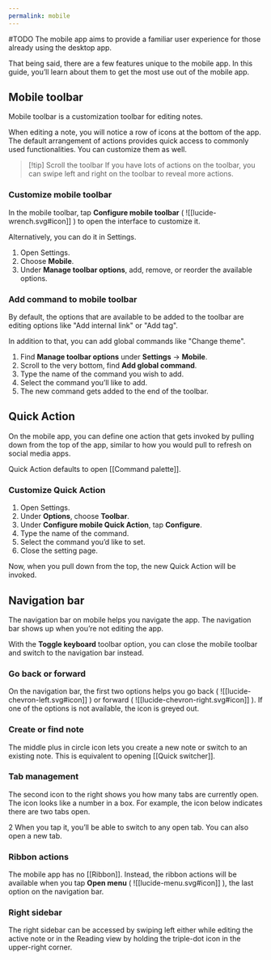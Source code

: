 ```yaml
---
permalink: mobile
---
```

#TODO
The mobile app aims to provide a familiar user experience for those already using the desktop app.

That being said, there are a few features unique to the mobile app. In this guide, you’ll learn about them to get the most use out of the mobile app.

## Mobile toolbar

Mobile toolbar is a customization toolbar for editing notes.

When editing a note, you will notice a row of icons at the bottom of the app. The default arrangement of actions provides quick access to commonly used functionalities. You can customize them as well.

> [!tip] Scroll the toolbar
> If you have lots of actions on the toolbar, you can swipe left and right on the toolbar to reveal more actions.

### Customize mobile toolbar

In the mobile toolbar, tap **Configure mobile toolbar** ( ![[lucide-wrench.svg#icon]] )  to open the interface to customize it.

Alternatively, you can do it in Settings.

1. Open Settings.
2. Choose **Mobile**.
3. Under **Manage toolbar options**, add, remove, or reorder the available options.

### Add command to mobile toolbar

By default, the options that are available to be added to the toolbar are editing options like "Add internal link" or "Add tag".

In addition to that, you can add global commands like "Change theme".

1. Find **Manage toolbar options** under **Settings** → **Mobile**.
2. Scroll to the very bottom, find **Add global command**.
3. Type the name of the command you wish to add.
4. Select the command you’ll like to add.
5. The new command gets added to the end of the toolbar.

## Quick Action

On the mobile app, you can define one action that gets invoked by pulling down from the top of the app, similar to how you would pull to refresh on social media apps.

Quick Action defaults to open [[Command palette]].

### Customize Quick Action

1. Open Settings.
2. Under **Options**, choose **Toolbar**.
3. Under **Configure mobile Quick Action**, tap **Configure**.
4. Type the name of the command.
5. Select the command you’d like to set.
6. Close the setting page.

Now, when you pull down from the top, the new Quick Action will be invoked.

## Navigation bar

The navigation bar on mobile helps you navigate the app. The navigation bar shows up when you’re not editing the app.

With the **Toggle keyboard** toolbar option, you can close the mobile toolbar and switch to the navigation bar instead.

### Go back or forward

On the navigation bar, the first two options helps you go back ( ![[lucide-chevron-left.svg#icon]] ) or forward ( ![[lucide-chevron-right.svg#icon]] ). If one of the options is not available, the icon is greyed out.

### Create or find note

The middle plus in circle icon lets you create a new note or switch to an existing note. This is equivalent to opening [[Quick switcher]].

### Tab management

The second icon to the right shows you how many tabs are currently open. The icon looks like a number in a box. For example, the icon below indicates there are two tabs open.

<span class="mobile-navbar-tabs-action">2</span>
When you tap it, you’ll be able to switch to any open tab. You can also open a new tab.

### Ribbon actions

The mobile app has no [[Ribbon]]. Instead, the ribbon actions will be available when you tap **Open menu** ( ![[lucide-menu.svg#icon]] ), the last option on the navigation bar.

### Right sidebar

The right sidebar can be accessed by swiping left either while editing the active note or in the Reading view by holding the triple-dot icon in the upper-right corner.
